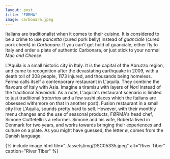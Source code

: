 ```yaml
---
layout: post
title: "FØRMA"
image: carbonara.jpeg
---
```


Italians are traditionalist when it comes to their cuisine. It is considered to be a crime to use *pancetta* (cured pork belly) instead of *guanciale* (cured pork cheek)
in *Carbonara*. If you can't get hold of guanciale, either fly to Italy and order a plate of authentic Carbonara, or just stick to your normal *Mac and Cheese*.

L'Aquila is a small historic city in Italy. It is the capital of the Abruzzo region, and came to recognition after the devastating earthquake in 2009, 
with a death toll of 308 people, 1173 injured, and thousands being homeless.
Førma calls itself a contenporary restaurant in L'aquila. They combine the flavours of Italy with Asia. Imagine a tiramisu with layers of *Nori* instead of the traditional *Savoiardi*.
As a note, L'aquila's restaurant scenario is limited to just traditional *tratorrias* and a few sushi places which the Italians are obsessed with(more on that in another post).
Fusion restaurant in a small city like L'Aquila, sounds pretty hard to sell. 
However, with their monthly menu changes and the use of seasonal products, FØRMA's head chef, Simone Ciuffetelli is a reformer. Simone and his wife, Roberta lived in Denmark for two years,
and works towards bringing their experiences and culture on a plate. As you might have guessed, the letter ø, comes from the Danish language. 

{% include image.html file="../assets/img/DSC05335.jpeg" alt="River Tiber" caption="River Tiber" %}
